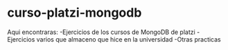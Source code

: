 # curso-platzi-mongodb

Aqui encontraras:
-Ejercicios de los cursos de MongoDB de platzi
-Ejercicios varios que almaceno que hice en la universidad
-Otras practicas
